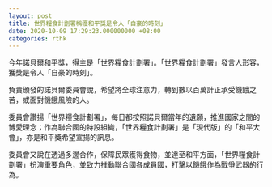 ```yaml
---
layout: post
title: 世界糧食計劃署稱獲和平獎是令人「自豪的時刻」
date: 2020-10-09 17:29:23.000000000 +08:00
categories: rthk
---
```


今年諾貝爾和平獎，得主是「世界糧食計劃署」。「世界糧食計劃署」發言人形容，獲獎是令人「自豪的時刻」。

負責頒發的諾貝爾委員會說，希望將全球注意力，轉到數以百萬計正承受饑餓之苦，或面對饑餓風險的人。

委員會讚揚「世界糧食計劃署」，每日都按照諾貝爾當年的遺願，推進國家之間的博愛理念；作為聯合國的特設組織，「世界糧食計劃署」是「現代版」的「和平大會」，亦是和平獎希望宣揚的訊息。

委員會又說在透過多邊合作，保障民眾獲得食物，並達至和平方面，「世界糧食計劃署」扮演重要角色，並致力推動聯合國各成員國，打擊以饑餓作為戰爭武器的行為。
